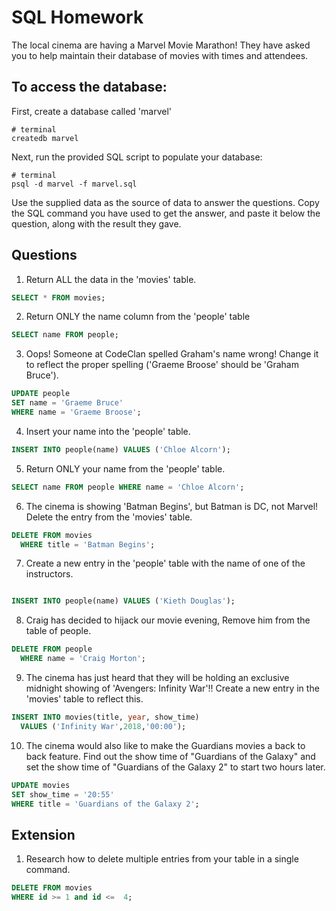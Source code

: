 # SQL Homework

The local cinema are having a Marvel Movie Marathon! They have asked you to help maintain their database of movies with times and attendees.

## To access the database:

First, create a database called 'marvel'

```
# terminal
createdb marvel
```

Next, run the provided SQL script to populate your database:

```
# terminal
psql -d marvel -f marvel.sql
```

Use the supplied data as the source of data to answer the questions. Copy the SQL command you have used to get the answer, and paste it below the question, along with the result they gave.

## Questions

1.  Return ALL the data in the 'movies' table.
```sql
SELECT * FROM movies;
```
2.  Return ONLY the name column from the 'people' table

```SQL
SELECT name FROM people;
```

3.  Oops! Someone at CodeClan spelled Graham's name wrong! Change it to reflect the proper spelling ('Graeme Broose' should be 'Graham Bruce').

```sql
UPDATE people
SET name = 'Graeme Bruce'
WHERE name = 'Graeme Broose';
```

4. Insert your name into the 'people' table.

```sql
INSERT INTO people(name) VALUES ('Chloe Alcorn');
```
5.  Return ONLY your name from the 'people' table.
```sql
SELECT name FROM people WHERE name = 'Chloe Alcorn';
```
6.  The cinema is showing 'Batman Begins', but Batman is DC, not Marvel! Delete the entry from the 'movies' table.

```sql
DELETE FROM movies
  WHERE title = 'Batman Begins';
```

7.  Create a new entry in the 'people' table with the name of one of the instructors.

```sql

INSERT INTO people(name) VALUES ('Kieth Douglas');
```
8.  Craig has decided to hijack our movie evening, Remove him from the table of people.

```sql
DELETE FROM people
  WHERE name = 'Craig Morton';
```
9.  The cinema has just heard that they will be holding an exclusive midnight showing of 'Avengers: Infinity War'!! Create a new entry in the 'movies' table to reflect this.
```sql
INSERT INTO movies(title, year, show_time)
  VALUES ('Infinity War',2018,'00:00');
```
10.  The cinema would also like to make the Guardians movies a back to back feature. Find out the show time of "Guardians of the Galaxy" and set the show time of "Guardians of the Galaxy 2" to start two hours later.
```sql
UPDATE movies
SET show_time = '20:55'
WHERE title = 'Guardians of the Galaxy 2';
```
## Extension

1.  Research how to delete multiple entries from your table in a single command.

```sql
DELETE FROM movies
WHERE id >= 1 and id <=  4;

```
